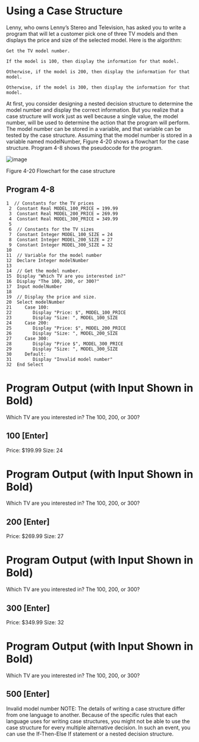 
# Using a Case Structure

Lenny, who owns Lenny’s Stereo and Television, has asked you to write a program that will let a customer pick one of three TV models and then displays the price and size of the selected model. Here is the algorithm:
```
Get the TV model number.

If the model is 100, then display the information for that model.

Otherwise, if the model is 200, then display the information for that model.

Otherwise, if the model is 300, then display the information for that model.
```
At first, you consider designing a nested decision structure to determine the model number and display the correct information. But you realize that a case structure will work just as well because a single value, the model number, will be used to determine the action that the program will perform. The model number can be stored in a variable, and that variable can be tested by the case structure. Assuming that the model number is stored in a variable named modelNumber, Figure 4-20 shows a flowchart for the case structure. Program 4-8 shows the pseudocode for the program.


![image](https://user-images.githubusercontent.com/47218880/67347007-62efc380-f506-11e9-9539-b1157fb6f9ad.png)

Figure 4-20 Flowchart for the case structure

## Program 4-8
```
1  // Constants for the TV prices
 2  Constant Real MODEL_100_PRICE = 199.99
 3  Constant Real MODEL_200_PRICE = 269.99
 4  Constant Real MODEL_300_PRICE = 349.99
 5
 6  // Constants for the TV sizes
 7  Constant Integer MODEL_100_SIZE = 24
 8  Constant Integer MODEL_200_SIZE = 27
 9  Constant Integer MODEL_300_SIZE = 32
10
11  // Variable for the model number
12  Declare Integer modelNumber
13
14  // Get the model number.
15  Display "Which TV are you interested in?"
16  Display "The 100, 200, or 300?"
17  Input modelNumber
18
19  // Display the price and size.
20  Select modelNumber
21     Case 100:
22        Display "Price: $", MODEL_100_PRICE
23        Display "Size: ", MODEL_100_SIZE
24     Case 200:
25        Display "Price: $", MODEL_200_PRICE
26        Display "Size: ", MODEL_200_SIZE
27     Case 300:
28        Display "Price $", MODEL_300_PRICE
29        Display "Size: ", MODEL_300_SIZE
30     Default:
31        Display "Invalid model number"
32  End Select
```
# Program Output (with Input Shown in Bold)
Which TV are you interested in?
The 100, 200, or 300?
## 100 [Enter] 
Price: $199.99
Size: 24
# Program Output (with Input Shown in Bold)
Which TV are you interested in?
The 100, 200, or 300?
## 200 [Enter] 
Price: $269.99
Size: 27
# Program Output (with Input Shown in Bold)
Which TV are you interested in?
The 100, 200, or 300?
## 300 [Enter] 
Price: $349.99
Size: 32
# Program Output (with Input Shown in Bold)
Which TV are you interested in?
The 100, 200, or 300?
## 500 [Enter] 
Invalid model number
 NOTE:
The details of writing a case structure differ from one language to another. Because of the specific rules that each language uses for writing case structures, you might not be able to use the case structure for every multiple alternative decision. In such an event, you can use the If-Then-Else If statement or a nested decision structure.
